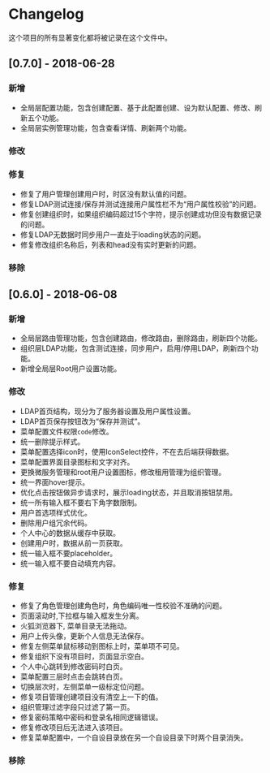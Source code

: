 # Changelog

这个项目的所有显著变化都将被记录在这个文件中。

## [0.7.0] - 2018-06-28

### 新增

- 全局层配置功能，包含创建配置、基于此配置创建、设为默认配置、修改、刷新五个功能。
- 全局层实例管理功能，包含查看详情、刷新两个功能。

### 修改


### 修复

- 修复了用户管理创建用户时，时区没有默认值的问题。
- 修复LDAP测试连接/保存并测试连接用户属性栏不为“用户属性校验”的问题。
- 修复创建组织时，如果组织编码超过15个字符，提示创建成功但没有数据记录的问题。
- 修复LDAP无数据时同步用户一直处于loading状态的问题。
- 修复修改组织名称后，列表和head没有实时更新的问题。


### 移除

## [0.6.0] - 2018-06-08

### 新增

- 全局层路由管理功能，包含创建路由，修改路由，删除路由，刷新四个功能。
- 组织层LDAP功能，包含测试连接，同步用户，启用/停用LDAP，刷新四个功能。
- 新增全局层Root用户设置功能。

### 修改
- LDAP首页结构，现分为了服务器设置及用户属性设置。
- LDAP首页保存按钮改为“保存并测试”。
- 菜单配置文件权限`code`修改。
- 统一删除提示样式。
- 菜单配置选择icon时，使用IconSelect控件，不在去后端获得数据。
- 菜单配置界面目录图标和文字对齐。
- 更换微服务管理和root用户设置图标，修改租用管理为组织管理。
- 统一界面hover提示。
- 优化点击按钮做异步请求时，展示loading状态，并且取消按钮禁用。
- 统一所有输入框不要右下角字数限制。
- 用户首选项样式优化。
- 删除用户组冗余代码。
- 个人中心的数据从缓存中获取。
- 创建用户时，数据从前一页获取。
- 统一输入框不要placeholder。
- 统一输入框不要自动填充内容。

### 修复

- 修复了角色管理创建角色时，角色编码唯一性校验不准确的问题。
- 页面滚动时,下拉框与输入框发生分离。
- 火狐浏览器下, 菜单目录无法拖动。
- 用户上传头像，更新个人信息无法保存。
- 修复左侧菜单鼠标移动到图标上时，菜单项不可见。
- 修复组织下没有项目时，页面显示空白。
- 个人中心跳转到修改密码时白页。
- 菜单配置三层时点击会跳转白页。
- 切换层次时，左侧菜单一级标定位问题。
- 修复项目管理创建项目没有清空上一下的值。
- 组织管理过滤字段只过滤了第一页。
- 修复密码策略中密码和登录名相同逻辑错误。
- 修复修改项目后无法进入该项目。
- 修复菜单配置中，一个自设目录放在另一个自设目录下时两个目录消失。

### 移除


